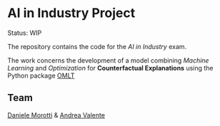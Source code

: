 # AI in Industry Project

Status: WIP

The repository contains the code for the *AI in Industry* exam.

The work concerns the development of a model combining *Machine Learning* and *Optimization* for **Counterfactual Explanations** using the Python package [OMLT](https://github.com/cog-imperial/OMLT)

## Team

[Daniele Morotti](https://github.com/DanieleMorotti) & [Andrea Valente](https://github.com/Valendrew)

